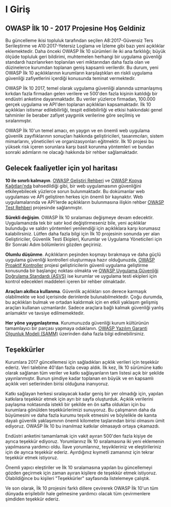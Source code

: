 # I Giriş

## OWASP İlk 10 - 2017 Projesine Hoş Geldiniz

Bu güncelleme ikisi topluluk tarafından seçilen A8:2017-Güvensiz Ters Serileştirme ve A10:2017-Yetersiz Loglama ve İzleme gibi bazı yeni açıklıklar eklemektedir. Daha önceki OWASP İlk 10 sürümleri ile iki ana farklılığı; büyük ölçüde topluluk geri bildirimi, muhtemelen herhangi bir uygulama güvenliği standardı hazırlanırken toplanılan veri miktarından daha fazla olan ve düzinelerce kurumdan toplanan geniş kapsamlı verilerdir. Bu durum, yeni OWASP İlk 10 açıklıklarının kurumların karşılaştıkları en riskli uygulama güvenliği zafiyetlerini içerdiği konusunda teminat vermektedir.

OWASP İlk 10 2017, temel olarak uygulama güvenliği alanında uzmanlaşmış kırkdan fazla firmadan gelen verilere ve 500'den fazla kişinin katıldığı bir endüstri anketine dayanmaktadır. Bu veriler yüzlerce firmadan, 100.000 gerçek uygulama ve API'den toplanan açıklıkları kapsamaktadır. İlk 10 açıklıkları istismar edilebilirliği, tespit edilebilirliği ve etkisi hakkındaki genel tahminler ile beraber zafiyet yaygınlık verilerine göre seçilmiş ve sıralanmıştır.

OWASP İlk 10'un temel amacı, en yaygın ve en önemli web uygulama güvenlik zayıflıklarının sonuçları hakkında geliştiricileri, tasarımcıları, sistem mimarlarını, yöneticileri ve organizasyonları eğitmektir. İlk 10 projesi bu yüksek risk içeren sorunlara karşı basit korunma yöntemleri ve bundan sonraki adımların ne olacağı hakkında bir rehber sağlamaktadır.

## Gelecek faaliyetler için yol haritası

**10 ile sınırlı kalmayın**. [OWASP Geliştiri Rehberi](https://wiki.owasp.org/index.php/OWASP_Guide_Project) ve [OWASP Kopya Kağıtları'nda](https://wiki.owasp.org/index.php/Category:Cheatsheets) bahsedildiği gibi, bir web uygulamasının güvenliğini etkileyebilecek yüzlerce sorun bulunmaktadır. Bu dokümanlar web uygulaması ve API geliştiren herkes için önemli bir kaynaktır. Web uygulamalarında ve API'lerde açıklıkların bulunmasına ilişkin rehber [OWASP Test Rehberi](https://wiki.owasp.org/index.php/OWASP_Testing_Project) projesinde sağlanmıştır.

**Sürekli değişim**. OWASP İlk 10 sıralaması değişmeye devam edecektir. Uygulamanızda tek bir satır kod değiştirmeseniz bile, yeni açıklıklar bulunduğu ve saldırı yöntemleri yenilendiği için açıklıklara karşı korumasız kalabilirsiniz. Lütfen daha fazla bilgi için İlk 10 projesinin sonunda yer alan Geliştiriciler, Güvenlik Testi Ekipleri, Kurumlar ve Uygulama Yöneticileri için Bir Sonraki Adım bölümlerini gözden geçiriniz.

**Olumlu düşünme**. Açıklıkların peşinden koşmayı bırakmaya ve daha güçlü uygulama güvenliği kontrolleri oluşturmaya hazır olduğunuzda, [OWASP Proaktif Kontroller](https://wiki.owasp.org/index.php/OWASP_Proactive_Controls) projesi geliştiricilerin güvenli uygulama geliştirme konusunda bir başlangıç noktası olmakta ve [OWASP Uygulama Güvenliği Doğrulama Standardı (ASVS)](https://wiki.owasp.org/index.php/ASVS) ise kurumlar ve uygulama testi ekipleri için kontrol edecekleri maddeleri içeren bir rehber olmaktadır.

**Araçları akıllıca kullanma**. Güvenlik açıklıkları son derece karmaşık olabilmekte ve kod içerisinde derinlerde bulunabilmektedir. Çoğu durumda, bu açıklıkları bulmak ve ortadan kaldırmak için en etkili yaklaşım gelişmiş araçları kullanan uzmanlardır. Sadece araçlara bağlı kalmak güvenliği yanlış anlamaktır ve tavsiye edilmemektedir.

**Her yöne yaygınlaştırma**. Kurumunuzda güvenliği kurum kültürünün tamamlayıcı bir parçası yapmaya odaklanın. [OWASP Yazılım Garanti Olgunluk Modeli (SAMM)](https://wiki.owasp.org/index.php/OWASP_SAMM_Project) üzerinden daha fazla bilgi edinebilirsiniz.

## Teşekkürler

Kurumlara 2017 güncellemesi için sağladıkları açıklık verileri için teşekkür ederiz. Veri talebine 40'dan fazla cevap aldık. İlk kez, İlk 10 sürümüne katkı olarak sağlanan tüm veriler ve katkı sağlayanların tam listesi açık bir şekilde yayınlanmıştır. Bunun şimdiye kadar toplanan en büyük ve en kapsamlı açıklık veri setlerinden birisi olduğuna inanıyoruz.

Katkı sağlayan herkesi sıralayacak kadar geniş bir yer olmadığı için, yapılan katkılara teşekkür etmek için ayrı bir sayfa oluşturduk. Açıklık verilerini paylaşma noktasında istekli bir şekilde en ön safta oldukları için bu kurumlara gönülden teşekkürlerimizi sunuyoruz. Bu çalışmanın daha da büyümesini ve daha fazla kurumu teşvik etmesini ve böylelikle de kanıta dayalı güvenlik yaklaşımının önemli kilometre taşlarından birisi olmasını ümit ediyoruz. OWASP İlk 10 bu inanılmaz katkılar olmasaydı ortaya çıkamazdı.

Endüstri anketini tamamlamak için vakit ayıran 500'den fazla kişiye de ayrıca teşekkür ediyoruz. Yorumlarınız İlk 10 sıralamasına iki yeni eklemenin yapılmasına yardımcı oldu. İlave yorumlarınız, teşvikleriniz ve eleştirileriniz için de ayrıca teşekkür ederiz. Ayırdığınız kıymetli zamanınız için tekrar teşekkür etmek istiyoruz.

Önemli yapıcı eleştiriler ve İlk 10 sıralamasına yapılan bu güncellemeyi gözden geçirmek için zaman ayıran kişilere de teşekkür etmek istiyoruz. Olabildiğince bu kişileri "Teşekkürler" sayfasında listelemeye çalıştık.

Ve son olarak, İlk 10 projesini farklı dillere çevirerek OWASP İlk 10'un tüm dünyada erişilebilir hale gelmesine yardımcı olacak tüm çevirmenlere şimdiden teşekkür ederiz.

